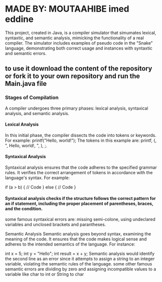 # MADE BY: MOUTAAHIBE imed eddine
This project, created in Java, is a compiler simulator that simumates lexical, syntaxtic, and semantic analysis, mimicking the functionality of a real compiler.
The simulator includes examples of pseudo code in the "Snake" language, demonstrating both correct usage and instances with syntaxtic and semantic errors.

## to use it download the content of the repository or fork it to your own repository and run the Main.java file

### Stages of Compilation
A compiler undergoes three primary phases: lexical analysis, syntaxical analysis, and semantic analysis.

#### Lexical Analysis
In this initial phase, the compiler dissects the code into tokens or keywords. For example:
printf("Hello, world!");
The tokens in this example are: printf, (, ", Hello, world!, ", ), ;.

#### Syntaxical Analysis
Syntaxical analysis ensures that the code adheres to the specified grammar rules. It verifies the correct arrangement of tokens in accordance with the language's syntax. For example:

if (a > b) {
    // Code
} else {
    // Code 
}
#### Syntaxical analysis checks if the structure follows the correct pattern for an if statement, including the proper placement of parentheses, braces, and the condition.
some famous syntaxical errors are: missing semi-colone, using undeclared variables and unclosed brackets and parantheses.

Semantic Analysis
Semantic analysis goes beyond syntax, examining the meaning of the code. It ensures that the code makes logical sense and adheres to the intended semantics of the language. For instance:

int x = 5;
int y = "Hello";
int result = x + y;
Semantic analysis would identify the second line as an error since it attempts to assign a string to an integer variable, violating the semantic rules of the language.
some other famous semantic errors are dividing by zero and assigning incompatible values to a variable like char to int or String to char

